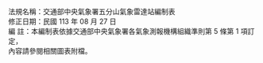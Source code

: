法規名稱：交通部中央氣象署五分山氣象雷達站編制表  
修正日期：民國 113 年 08 月 27 日  
編 註：本編制表依據交通部中央氣象署各氣象測報機構組織準則第 5 條第 1 項訂定，  
內容請參閱相關圖表附檔。  


